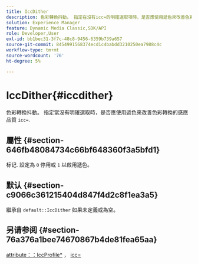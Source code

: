 ```yaml
---
title: IccDither
description: 色彩轉換抖動。 指定在沒有icc=的明確選取項時，是否應使用遞色來改善色彩轉換的感應品質。
solution: Experience Manager
feature: Dynamic Media Classic,SDK/API
role: Developer,User
exl-id: bb1bec31-3f7c-48c8-9456-6359b739a657
source-git-commit: 8454991568374ecd1c4babdd3210250ea7988c4c
workflow-type: tm+mt
source-wordcount: '76'
ht-degree: 5%

---
```


# IccDither{#iccdither}

色彩轉換抖動。 指定當沒有明確選取時，是否應使用遞色來改善色彩轉換的感應品質 `icc=`.

## 屬性 {#section-646fb48084734c66bf648360f3a5bfd1}

标记. 設定為 `0` 停用或 `1` 以啟用遞色。

## 默认 {#section-c9066c361215404d847f4d2c8f1ea3a5}

繼承自 `default::IccDither` 如果未定義或為空。

## 另请参阅 {#section-76a376a1bee74670867b4de81fea65aa}

[attribute：：IccProfile*](../../../../../ir-api/material-cat/image-rendering-api-ref/c-ir-material-catalog/c-ir-attributes-reference/r-ir-iccprofilecmyk.md#reference-55aead2d924847ffbd1be4c46add7127) ， [icc=](../../../../../ir-api/http-protocol/image-rendering-api-ref/c-ir-http-protocol-ref/c-ir-http-protocol-command-reference/r-ir-icc.md#reference-86a2fff3cef24982ad2063d977a16e06)
